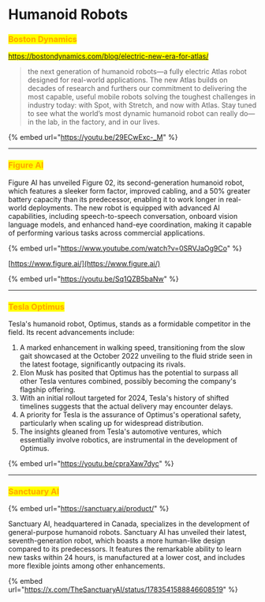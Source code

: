 # Humanoid Robots



### <mark style="color:orange;">**Boston Dynamics**</mark>

<mark style="color:orange;">https://bostondynamics.com/blog/electric-new-era-for-atlas/</mark>

> the next generation of humanoid robots—a fully electric Atlas robot designed for real-world applications. The new Atlas builds on decades of research and furthers our commitment to delivering the most capable, useful mobile robots solving the toughest challenges in industry today: with Spot, with Stretch, and now with Atlas. Stay tuned to see what the world’s most dynamic humanoid robot can really do—in the lab, in the factory, and in our lives.

{% embed url="https://youtu.be/29ECwExc-_M" %}



***

### <mark style="color:orange;">Figure AI</mark>

Figure AI has unveiled Figure 02, its second-generation humanoid robot, which features a sleeker form factor, improved cabling, and a 50% greater battery capacity than its predecessor, enabling it to work longer in real-world deployments. The new robot is equipped with advanced AI capabilities, including speech-to-speech conversation, onboard vision language models, and enhanced hand-eye coordination, making it capable of performing various tasks across commercial applications.

{% embed url="https://www.youtube.com/watch?v=0SRVJaOg9Co" %}

[https://www.figure.ai/](https://www.figure.ai/)

{% embed url="https://youtu.be/Sq1QZB5baNw" %}

***

### <mark style="color:orange;">Tesla Optimus</mark>

Tesla's humanoid robot, Optimus, stands as a formidable competitor in the field. Its recent advancements include:&#x20;

1. A marked enhancement in walking speed, transitioning from the slow gait showcased at the October 2022 unveiling to the fluid stride seen in the latest footage, significantly outpacing its rivals.&#x20;
2. Elon Musk has posited that Optimus has the potential to surpass all other Tesla ventures combined, possibly becoming the company's flagship offering.&#x20;
3. With an initial rollout targeted for 2024, Tesla's history of shifted timelines suggests that the actual delivery may encounter delays.&#x20;
4. A priority for Tesla is the assurance of Optimus's operational safety, particularly when scaling up for widespread distribution.&#x20;
5. The insights gleaned from Tesla's automotive ventures, which essentially involve robotics, are instrumental in the development of Optimus.

{% embed url="https://youtu.be/cpraXaw7dyc" %}

***

### <mark style="color:orange;">Sanctuary AI</mark>

{% embed url="https://sanctuary.ai/product/" %}

Sanctuary AI, headquartered in Canada, specializes in the development of general-purpose humanoid robots. Sanctuary AI has unveiled their latest, seventh-generation robot, which boasts a more human-like design compared to its predecessors. It features the remarkable ability to learn new tasks within 24 hours, is manufactured at a lower cost, and includes more flexible joints among other enhancements.

{% embed url="https://x.com/TheSanctuaryAI/status/1783541588846608519" %}



